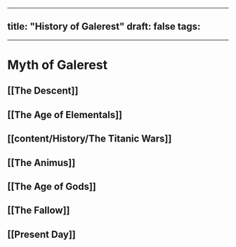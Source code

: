 
---
title: "History of Galerest"
draft: false
tags:
  - 
---
# Myth of Galerest

## [[The Descent]]

## [[The Age of Elementals]]

## [[content/History/The Titanic Wars]]

## [[The Animus]]

## [[The Age of Gods]]

## [[The Fallow]]

## [[Present Day]]


